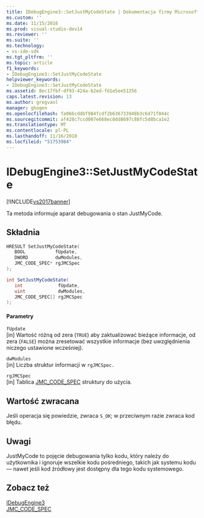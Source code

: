 ```yaml
---
title: IDebugEngine3::SetJustMyCodeState | Dokumentacja firmy Microsoft
ms.custom: ''
ms.date: 11/15/2016
ms.prod: visual-studio-dev14
ms.reviewer: ''
ms.suite: ''
ms.technology:
- vs-ide-sdk
ms.tgt_pltfrm: ''
ms.topic: article
f1_keywords:
- IDebugEngine3::SetJustMyCodeState
helpviewer_keywords:
- IDebugEngine3::SetJustMyCodeState
ms.assetid: 8ec17fbf-df93-424a-b2ed-fd1e5ee51256
caps.latest.revision: 13
ms.author: gregvanl
manager: ghogen
ms.openlocfilehash: fa066cddbf984fcdf2b636733948b3c6d71f044c
ms.sourcegitcommit: af428c7ccd007e668ec0dd8697c88fc5d8bca1e2
ms.translationtype: MT
ms.contentlocale: pl-PL
ms.lasthandoff: 11/16/2018
ms.locfileid: "51753984"
---
```

# <a name="idebugengine3setjustmycodestate"></a>IDebugEngine3::SetJustMyCodeState
[!INCLUDE[vs2017banner](../../../includes/vs2017banner.md)]

Ta metoda informuje aparat debugowania o stan JustMyCode.  
  
## <a name="syntax"></a>Składnia  
  
```cpp  
HRESULT SetJustMyCodeState(  
   BOOL           fUpdate,  
   DWORD          dwModules,  
   JMC_CODE_SPEC* rgJMCSpec  
);  
```  
  
```csharp  
int SetJustMyCodeState(  
   int             fUpdate,   
   uint            dwModules,   
   JMC_CODE_SPEC[] rgJMCSpec  
);  
```  
  
#### <a name="parameters"></a>Parametry  
 `fUpdate`  
 [in] Wartość różną od zera (`TRUE`) aby zaktualizować bieżące informacje, od zera (`FALSE`) można zresetować wszystkie informacje (bez uwzględnienia niczego ustawione wcześniej).  
  
 `dwModules`  
 [in] Liczba struktur informacji w `rgJMCSpec.`  
  
 `rgJMCSpec`  
 [in] Tablica [JMC_CODE_SPEC](../../../extensibility/debugger/reference/jmc-code-spec.md) struktury do użycia.  
  
## <a name="return-value"></a>Wartość zwracana  
 Jeśli operacja się powiedzie, zwraca `S_OK`; w przeciwnym razie zwraca kod błędu.  
  
## <a name="remarks"></a>Uwagi  
 JustMyCode to pojęcie debugowania tylko kodu, który należy do użytkownika i ignoruje wszelkie kodu pośredniego, takich jak systemu kodu — nawet jeśli kod źródłowy jest dostępny dla tego kodu systemowego.  
  
## <a name="see-also"></a>Zobacz też  
 [IDebugEngine3](../../../extensibility/debugger/reference/idebugengine3.md)   
 [JMC_CODE_SPEC](../../../extensibility/debugger/reference/jmc-code-spec.md)

